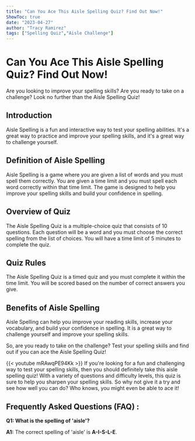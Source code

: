 ```yaml
---
title: "Can You Ace This Aisle Spelling Quiz? Find Out Now!"
ShowToc: true 
date: "2023-04-27"
author: "Tracy Ramirez" 
tags: ["Spelling Quiz","Aisle Challenge"]
---
```

# Can You Ace This Aisle Spelling Quiz? Find Out Now!

Are you looking to improve your spelling skills? Are you ready to take on a challenge? Look no further than the Aisle Spelling Quiz!

## Introduction

Aisle Spelling is a fun and interactive way to test your spelling abilities. It's a great way to practice and improve your spelling skills, and it's a great way to challenge yourself.

## Definition of Aisle Spelling

Aisle Spelling is a game where you are given a list of words and you must spell them correctly. You are given a time limit and you must spell each word correctly within that time limit. The game is designed to help you improve your spelling skills and build your confidence in spelling.

## Overview of Quiz

The Aisle Spelling Quiz is a multiple-choice quiz that consists of 10 questions. Each question will be a word and you must choose the correct spelling from the list of choices. You will have a time limit of 5 minutes to complete the quiz.

## Quiz Rules

The Aisle Spelling Quiz is a timed quiz and you must complete it within the time limit. You will be scored based on the number of correct answers you give.

## Benefits of Aisle Spelling

Aisle Spelling can help you improve your reading skills, increase your vocabulary, and build your confidence in spelling. It is a great way to challenge yourself and improve your spelling skills.

So, are you ready to take on the challenge? Test your spelling skills and find out if you can ace the Aisle Spelling Quiz!

{{< youtube mRAwqPE94Kk >}} 
If you're looking for a fun and challenging way to test your spelling skills, then you should definitely take this aisle spelling quiz! With a variety of questions and difficulty levels, this quiz is sure to help you sharpen your spelling skills. So why not give it a try and see how well you can do? Who knows, you might even be able to ace it!

## Frequently Asked Questions (FAQ) :
**Q1: What is the spelling of 'aisle'?**

**A1:** The correct spelling of 'aisle' is **A-I-S-L-E**.





